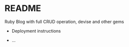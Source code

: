 # README

Ruby Blog with full CRUD operation, devise and other gems

* Deployment instructions

* ...
